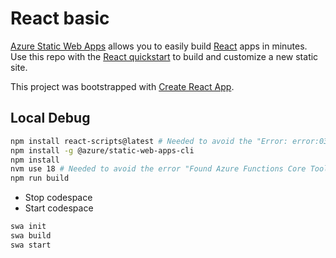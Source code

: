 # React basic

[Azure Static Web Apps](https://docs.microsoft.com/azure/static-web-apps/overview) allows you to easily build [React](https://reactjs.org/) apps in minutes. Use this repo with the [React quickstart](https://docs.microsoft.com/azure/static-web-apps/getting-started?tabs=react) to build and customize a new static site.

This project was bootstrapped with [Create React App](https://github.com/facebook/create-react-app).

## Local Debug

```sh
npm install react-scripts@latest # Needed to avoid the "Error: error:0308010C:digital envelope routines::unsupported" error
npm install -g @azure/static-web-apps-cli
npm install
nvm use 18 # Needed to avoid the error "Found Azure Functions Core Tools v4 which is incompatible with your current Node.js v20.10.0."
npm run build
```

- Stop codespace
- Start codespace

```sh
swa init
swa build
swa start
```
